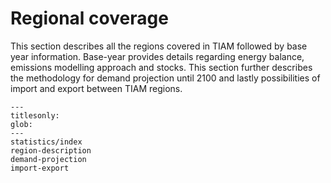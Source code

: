 # Regional coverage

This section describes all the regions covered in TIAM followed by base year information. Base-year provides details regarding energy balance, emissions modelling approach and stocks. This section further describes the methodology for demand projection until 2100 and lastly possibilities of import and export between TIAM regions.


```{toctree}
---
titlesonly:
glob:
---
statistics/index
region-description
demand-projection
import-export

```
